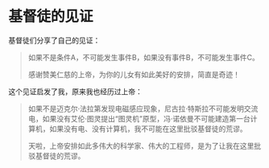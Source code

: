# 基督徒的见证

基督徒们分享了自己的见证：

> 如果不是条件A，不可能发生事件B，如果没有事件B，不可能发生事件C。
>
> 感谢赞美仁慈的上帝，为你的儿女有如此美好的安排，简直是奇迹！

这个见证启发了我，原来我也经历过上帝：

> 如果不是迈克尔·法拉第发现电磁感应现象，尼古拉·特斯拉不可能发明交流电，如果没有艾伦·图灵提出“图灵机”原型，冯·诺依曼不可能建造第一台计算机，如果没有电、没有计算机，我不可能在这里批驳基督徒的荒谬。
>
> 天啦，上帝安排如此多伟大的科学家、伟大的工程师，是为了让我在这里批驳基督徒的荒谬。